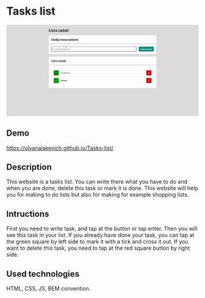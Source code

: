 # Tasks list

![video](gif/video.gif)

## Demo

https://ulyanalakevich.github.io/Tasks-list/
## Description
This website is a tasks list. You can write there what you have to do and when you are done, delete this task or mark it is done. This website will help you for making to do lists but also for making for example shopping lists.

## Intructions
First you need to write task, and tap at the button or tap enter. Then you will see this task in your list. If you already have done your task, you can tap at the green square by left side to mark it with a tick and cross it out. If you want to  delete this task, you need to tap at the red square button by right side.


## Used technologies

HTML, CSS, JS, BEM convention.

